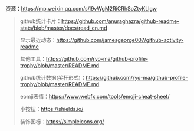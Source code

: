 





资源：https://mp.weixin.qq.com/s/l9vWgM2RiCRhSoZtyKLlgw

> github统计卡片：https://github.com/anuraghazra/github-readme-stats/blob/master/docs/read_cn.md
>
> 显示最近动态：https://github.com/jamesgeorge007/github-activity-readme
>
> 其他工具：https://github.com/ryo-ma/github-profile-trophy/blob/master/README.md
>
> 
>
> github统计数据(奖杯形式)：https://github.com/ryo-ma/github-profile-trophy/blob/master/README.md
>
> eomji表情：https://www.webfx.com/tools/emoji-cheat-sheet/
>
> 小按钮：https://shields.io/
>
> 装饰图标：https://simpleicons.org/

